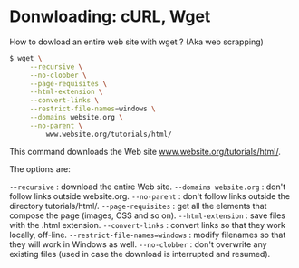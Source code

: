 # Donwloading: cURL, Wget

How to dowload an entire web site with wget ? (Aka web scrapping)

```bash
$ wget \
     --recursive \
     --no-clobber \
     --page-requisites \
     --html-extension \
     --convert-links \
     --restrict-file-names=windows \
     --domains website.org \
     --no-parent \
         www.website.org/tutorials/html/
```

This command downloads the Web site www.website.org/tutorials/html/.

The options are:

`--recursive` : download the entire Web site.
`--domains website.org` : don't follow links outside website.org.
`--no-parent` : don't follow links outside the directory tutorials/html/.
`--page-requisites` : get all the elements that compose the page (images, CSS and so on).
`--html-extension` : save files with the .html extension.
`--convert-links` : convert links so that they work locally, off-line.
`--restrict-file-names=windows` : modify filenames so that they will work in Windows as well.
`--no-clobber` : don't overwrite any existing files (used in case the download is interrupted and
resumed).